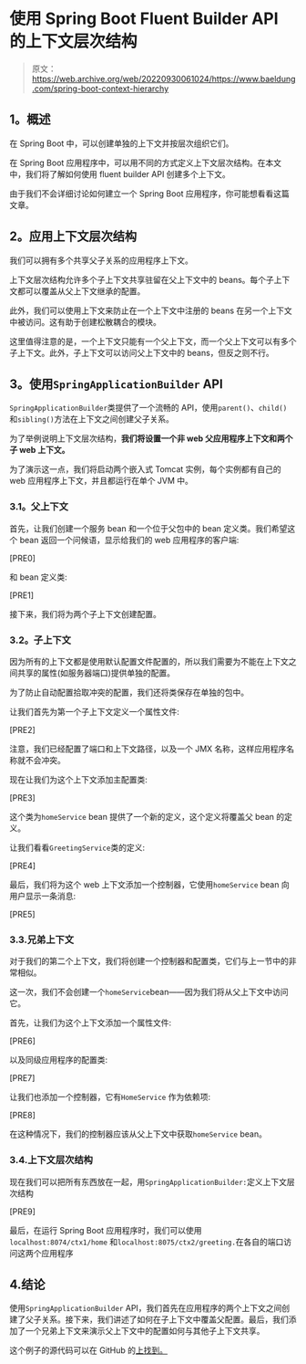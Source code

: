 # 使用 Spring Boot Fluent Builder API 的上下文层次结构

> 原文：<https://web.archive.org/web/20220930061024/https://www.baeldung.com/spring-boot-context-hierarchy>

## **1。概述**

在 Spring Boot 中，可以创建单独的上下文并按层次组织它们。

在 Spring Boot 应用程序中，可以用不同的方式定义上下文层次结构。在本文中，我们将了解如何使用 fluent builder API 创建多个上下文。

由于我们不会详细讨论如何建立一个 Spring Boot 应用程序，你可能想看看这篇文章。

## **2。应用上下文层次结构**

我们可以拥有多个共享父子关系的应用程序上下文。

上下文层次结构允许多个子上下文共享驻留在父上下文中的 beans。每个子上下文都可以覆盖从父上下文继承的配置。

此外，我们可以使用上下文来防止在一个上下文中注册的 beans 在另一个上下文中被访问。这有助于创建松散耦合的模块。

这里值得注意的是，一个上下文只能有一个父上下文，而一个父上下文可以有多个子上下文。此外，子上下文可以访问父上下文中的 beans，但反之则不行。

## **3。使用`SpringApplicationBuilder` API**

`SpringApplicationBuilder`类提供了一个流畅的 API，使用`parent()`、`child()` 和`sibling()`方法在上下文之间创建父子关系。

为了举例说明上下文层次结构，**我们将设置一个非 web 父应用程序上下文和两个子 web 上下文。**

为了演示这一点，我们将启动两个嵌入式 Tomcat 实例，每个实例都有自己的 web 应用程序上下文，并且都运行在单个 JVM 中。

### **3.1。父上下文**

首先，让我们创建一个服务 bean 和一个位于父包中的 bean 定义类。我们希望这个 bean 返回一个问候语，显示给我们的 web 应用程序的客户端:

[PRE0]

和 bean 定义类:

[PRE1]

接下来，我们将为两个子上下文创建配置。

### **3.2。子上下文**

因为所有的上下文都是使用默认配置文件配置的，所以我们需要为不能在上下文之间共享的属性(如服务器端口)提供单独的配置。

为了防止自动配置拾取冲突的配置，我们还将类保存在单独的包中。

让我们首先为第一个子上下文定义一个属性文件:

[PRE2]

注意，我们已经配置了端口和上下文路径，以及一个 JMX 名称，这样应用程序名称就不会冲突。

现在让我们为这个上下文添加主配置类:

[PRE3]

这个类为`homeService` bean 提供了一个新的定义，这个定义将覆盖父 bean 的定义。

让我们看看`GreetingService`类的定义:

[PRE4]

最后，我们将为这个 web 上下文添加一个控制器，它使用`homeService` bean 向用户显示一条消息:

[PRE5]

### 3.3.兄弟上下文

对于我们的第二个上下文，我们将创建一个控制器和配置类，它们与上一节中的非常相似。

这一次，我们不会创建一个`homeService`bean——因为我们将从父上下文中访问它。

首先，让我们为这个上下文添加一个属性文件:

[PRE6]

以及同级应用程序的配置类:

[PRE7]

让我们也添加一个控制器，它有`HomeService` 作为依赖项:

[PRE8]

在这种情况下，我们的控制器应该从父上下文中获取`homeService` bean。

### 3.4.上下文层次结构

现在我们可以把所有东西放在一起，用`SpringApplicationBuilder:`定义上下文层次结构

[PRE9]

最后，在运行 Spring Boot 应用程序时，我们可以使用`localhost:8074/ctx1/home` 和`localhost:8075/ctx2/greeting.`在各自的端口访问这两个应用程序

## 4.结论

使用`SpringApplicationBuilder` API，我们首先在应用程序的两个上下文之间创建了父子关系。接下来，我们讲述了如何在子上下文中覆盖父配置。最后，我们添加了一个兄弟上下文来演示父上下文中的配置如何与其他子上下文共享。

这个例子的源代码可以在 GitHub 的[上找到。](https://web.archive.org/web/20221127165817/https://github.com/eugenp/tutorials/tree/master/spring-boot-modules/spring-boot-ctx-fluent)